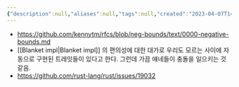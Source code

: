 ```yaml
---
{"description":null,"aliases":null,"tags":null,"created":"2023-04-07T14:40:19","updated":"2023-07-15T21:33:04","title":"Negative bounds","dg-publish":true,"permalink":"/docs/Negative bounds/","dgPassFrontmatter":true}
---
```


- https://github.com/kennytm/rfcs/blob/neg-bounds/text/0000-negative-bounds.md
- [[Blanket impl\|Blanket impl]] 의 편의성에 대한 대가로 우리도 모르는 사이에 자동으로 구현된 트레잇들이 있다고 한다. 그런데 가끔 얘네들이 충돌을 일으키는 것 같음.
- https://github.com/rust-lang/rust/issues/19032

